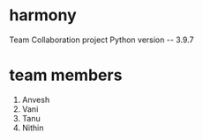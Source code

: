 # harmony
Team Collaboration project
Python version -- 3.9.7

# team members
1) Anvesh
2) Vani
3) Tanu
4) Nithin

